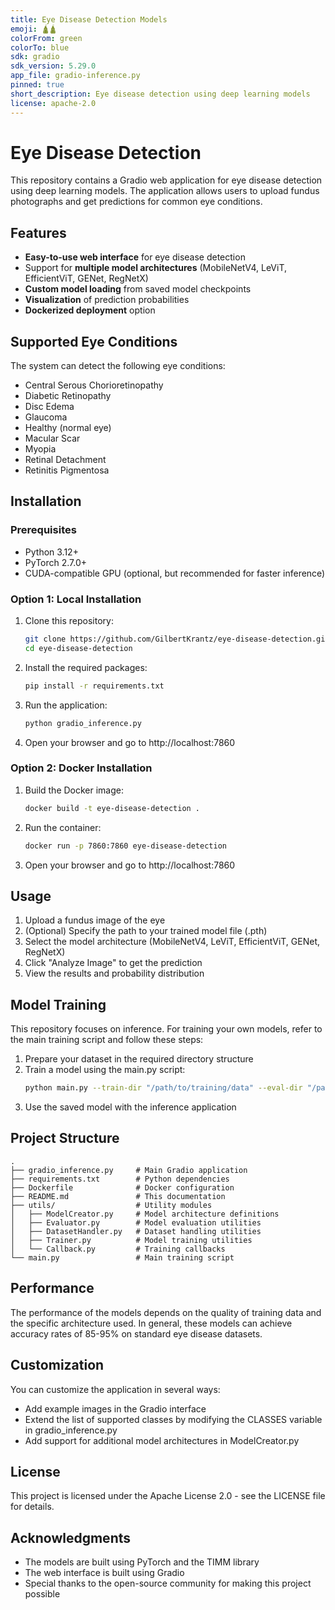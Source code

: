 ```yaml
---
title: Eye Disease Detection Models
emoji: 🛕🛕
colorFrom: green
colorTo: blue
sdk: gradio
sdk_version: 5.29.0
app_file: gradio-inference.py
pinned: true
short_description: Eye disease detection using deep learning models
license: apache-2.0
---
```



# Eye Disease Detection 

This repository contains a Gradio web application for eye disease detection using deep learning models. The application allows users to upload fundus photographs and get predictions for common eye conditions.

## Features

- **Easy-to-use web interface** for eye disease detection
- Support for **multiple model architectures** (MobileNetV4, LeViT, EfficientViT, GENet, RegNetX)
- **Custom model loading** from saved model checkpoints
- **Visualization** of prediction probabilities
- **Dockerized deployment** option

## Supported Eye Conditions

The system can detect the following eye conditions:
- Central Serous Chorioretinopathy
- Diabetic Retinopathy
- Disc Edema
- Glaucoma
- Healthy (normal eye)
- Macular Scar
- Myopia
- Retinal Detachment
- Retinitis Pigmentosa

## Installation

### Prerequisites

- Python 3.12+
- PyTorch 2.7.0+
- CUDA-compatible GPU (optional, but recommended for faster inference)

### Option 1: Local Installation

1. Clone this repository:
   ```bash
   git clone https://github.com/GilbertKrantz/eye-disease-detection.git
   cd eye-disease-detection
   ```

2. Install the required packages:
   ```bash
   pip install -r requirements.txt
   ```

3. Run the application:
   ```bash
   python gradio_inference.py
   ```

4. Open your browser and go to http://localhost:7860

### Option 2: Docker Installation

1. Build the Docker image:
   ```bash
   docker build -t eye-disease-detection .
   ```

2. Run the container:
   ```bash
   docker run -p 7860:7860 eye-disease-detection
   ```

3. Open your browser and go to http://localhost:7860

## Usage

1. Upload a fundus image of the eye
2. (Optional) Specify the path to your trained model file (.pth)
3. Select the model architecture (MobileNetV4, LeViT, EfficientViT, GENet, RegNetX)
4. Click "Analyze Image" to get the prediction
5. View the results and probability distribution

## Model Training

This repository focuses on inference. For training your own models, refer to the main training script and follow these steps:

1. Prepare your dataset in the required directory structure
2. Train a model using the main.py script:
   ```bash
   python main.py --train-dir "/path/to/training/data" --eval-dir "/path/to/eval/data" --model mobilenetv4 --epochs 20 --save-model "my_model.pth"
   ```
3. Use the saved model with the inference application

## Project Structure

```
.
├── gradio_inference.py     # Main Gradio application
├── requirements.txt        # Python dependencies
├── Dockerfile              # Docker configuration
├── README.md               # This documentation
├── utils/                  # Utility modules
│   ├── ModelCreator.py     # Model architecture definitions
│   ├── Evaluator.py        # Model evaluation utilities
│   ├── DatasetHandler.py   # Dataset handling utilities
│   ├── Trainer.py          # Model training utilities
│   └── Callback.py         # Training callbacks
└── main.py                 # Main training script
```

## Performance

The performance of the models depends on the quality of training data and the specific architecture used. In general, these models can achieve accuracy rates of 85-95% on standard eye disease datasets.

## Customization

You can customize the application in several ways:
- Add example images in the Gradio interface
- Extend the list of supported classes by modifying the CLASSES variable in gradio_inference.py
- Add support for additional model architectures in ModelCreator.py

## License

This project is licensed under the Apache License 2.0 - see the LICENSE file for details.

## Acknowledgments

- The models are built using PyTorch and the TIMM library
- The web interface is built using Gradio
- Special thanks to the open-source community for making this project possible
